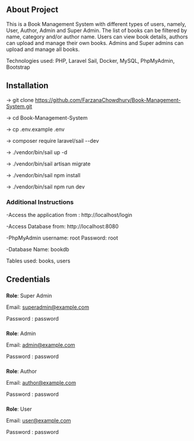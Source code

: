 ## About Project

This is a Book Management System with different types of users, namely, User, Author, Admin and Super Admin.
The list of books can be filtered by name, category and/or author name. 
Users can view book details, authors can upload and manage their own books. Admins and Super admins can upload and manage all books.

Technologies used: PHP, Laravel Sail, Docker, MySQL, PhpMyAdmin, Bootstrap

## Installation

-> git clone https://github.com/FarzanaChowdhury/Book-Management-System.git

-> cd Book-Management-System

-> cp .env.example .env

-> composer require laravel/sail --dev

-> ./vendor/bin/sail up -d

-> ./vendor/bin/sail artisan migrate

-> ./vendor/bin/sail npm install

-> ./vendor/bin/sail npm run dev


### Additional Instructions
-Access the application from : http://localhost/login

-Access Database from: http://localhost:8080

-PhpMyAdmin username: root Password: root

-Database Name: bookdb

Tables used: books, users

## Credentials
###
**Role**: Super Admin

Email: superadmin@example.com

Password : password

###
**Role**: Admin

Email: admin@example.com

Password : password

###
**Role**: Author

Email: author@example.com

Password : password

###
**Role**: User

Email: user@example.com

Password : password

